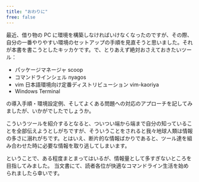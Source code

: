 ```yaml
---
title: "おわりに"
free: false
---
```


最近、借り物の PC に環境を構築しなければいけなくなったのですが、その際、自分の一番やりやすい環境のセットアップの手順を見直そうと思いました。それが本書を書こうとしたキッカケです。で、とりあえず絶対おさえておきたいツール：

- パッケージマネージャ scoop
- コマンドラインシェル nyagos
- vim 日本語環境向け定番ディストリビューション vim-kaoriya
- Windows Terminal

の導入手順・環境設定例、そしてよくある問題への対応のアプローチを記してみましたが、いかがでしたでしょうか。

こういうツールを紹介するとなると、ついつい端から端まで自分の知っていることを全部伝えようとしがちですが、そういうことをされると我々地球人類は情報の多さに溺れがちです。とはいえ、断片的な情報ばかりであると、ツール達を組み合わせた時に必要な情報を取り逃してしまいます。

ということで、ある程度まとまってはいるが、情報量として多すぎないところを目指してみました。
当文書にて、読者各位が快適なコマンドライン生活を始められましたら幸いです。